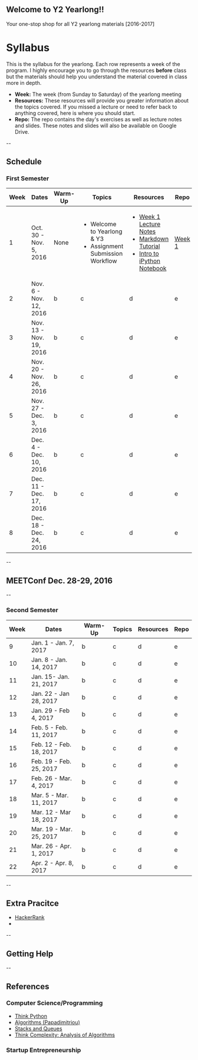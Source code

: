 ## Welcome to Y2 Yearlong!! 
Your one-stop shop for all Y2 yearlong materials [2016-2017]
# Syllabus

This is the syllabus for the yearlong.  Each row represents a week of the program.  I highly encourage you to go through the resources <b>before</b> class but the materials should help you understand the material covered in class more in depth.  

* __Week:__ The week (from Sunday to Saturday) of the yearlong meeting
* __Resources:__ These resources will provide you greater information about the topics covered.  If you missed a lecture or need to refer back to anything covered, here is where you should start. 
* __Repo:__ The repo contains the day's exercises as well as lecture notes and slides.  These notes and slides will also be available on Google Drive.

--
## Schedule 
### First Semester 
| Week | Dates | Warm-Up | Topics | Resources | Repo | 
| --- | --- | --- | --- | ---| ---|
| 1 | Oct. 30 - Nov. 5, 2016 | None | <ul><li> Welcome to Yearlong & Y3</li> <li> Assignment Submission Workflow</li></ul> | <ul><li>[Week 1 Lecture Notes](https://docs.google.com/document/d/1qk1U4U4lSYx0OgJxCdWrKjPt_048p347a0c5KJiNyxQ/edit?usp=sharing)</li> <li>[Markdown Tutorial](http://www.markdowntutorial.com/)</li> <li>[Intro to iPython Notebook](http://opentechschool.github.io/python-data-intro/core/notebook.html)</li></ul>| [Week 1](https://github.com/meet-projects/Y2YL201617_Week1)|
| 2 | Nov. 6 - Nov. 12, 2016 | b | c | d | e|
| 3 | Nov. 13 - Nov. 19, 2016 | b | c | d | e|
| 4 | Nov. 20 - Nov. 26, 2016 | b | c | d | e|
| 5 | Nov. 27 - Dec. 3, 2016 | b | c | d | e|
| 6 | Dec. 4 - Dec. 10, 2016 | b | c | d | e|
| 7 | Dec. 11 - Dec. 17, 2016 | b | c | d | e|
| 8 | Dec. 18 - Dec. 24, 2016 | b | c | d | e|
--
## MEETConf Dec. 28-29, 2016
--
### Second Semester 
| Week | Dates | Warm-Up | Topics | Resources | Repo | 
| --- | --- | --- | --- | ---| ---|
| 9 | Jan. 1 - Jan. 7, 2017 | b | c | d | e|
| 10 | Jan. 8 - Jan. 14, 2017 | b | c | d | e|
| 11 | Jan. 15- Jan. 21, 2017 | b | c | d | e|
| 12 | Jan. 22 - Jan 28, 2017 | b | c | d | e|
| 13 | Jan. 29 - Feb 4, 2017 | b | c | d | e|
| 14 | Feb. 5 - Feb. 11, 2017 | b | c | d | e|
| 15 | Feb. 12 - Feb. 18, 2017 | b | c | d | e|
| 16 | Feb. 19 - Feb. 25, 2017 | b | c | d | e|
| 17 | Feb. 26 - Mar. 4, 2017 | b | c | d | e|
| 18 | Mar. 5 - Mar. 11, 2017 | b | c | d | e|
| 19 | Mar. 12 - Mar 18, 2017 | b | c | d | e|
| 20 | Mar. 19 - Mar. 25, 2017 | b | c | d | e|
| 21 | Mar. 26 - Apr. 1, 2017 | b | c | d | e|
| 22 | Apr. 2 - Apr. 8, 2017| b | c | d | e|

--
## Extra Pracitce
* [HackerRank](http://www.hackerrank.com)
* 
--
## Getting Help
--
## References

### Computer Science/Programming

* [Think Python](http://www.greenteapress.com/thinkpython/thinkpython.html)
* [Algorithms (Papadimitriou)](http://www.cs.berkeley.edu/~vazirani/algorithms)
* [Stacks and Queues](https://github.com/zipfian/graph-datastructures/tree/master/lecture/stacks_and_queues.md)
* [Think Complexity: Analysis of Algorithms](http://www.greenteapress.com/compmod/html/thinkcomplexity004.html)

### Startup Entrepreneurship

 
